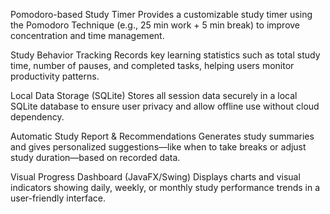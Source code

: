Pomodoro-based Study Timer
Provides a customizable study timer using the Pomodoro Technique (e.g., 25 min work + 5 min break) to improve concentration and time management.

Study Behavior Tracking
Records key learning statistics such as total study time, number of pauses, and completed tasks, helping users monitor productivity patterns.

Local Data Storage (SQLite)
Stores all session data securely in a local SQLite database to ensure user privacy and allow offline use without cloud dependency.

Automatic Study Report & Recommendations
Generates study summaries and gives personalized suggestions—like when to take breaks or adjust study duration—based on recorded data.

Visual Progress Dashboard (JavaFX/Swing)
Displays charts and visual indicators showing daily, weekly, or monthly study performance trends in a user-friendly interface.
